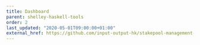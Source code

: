 ```yaml
---
title: Dashboard
parent: shelley-haskell-tools
order: 2
last_updated: "2020-05-01T09:00:00+01:00"
external_href: https://github.com/input-output-hk/stakepool-management-tools
---
```

